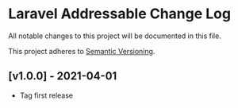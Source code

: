 # Laravel Addressable Change Log

All notable changes to this project will be documented in this file.

This project adheres to [Semantic Versioning](CONTRIBUTING.md).


## [v1.0.0] - 2021-04-01
- Tag first release

